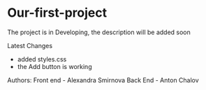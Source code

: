 # Our-first-project
The project is in Developing, the description will be added soon

Latest Changes 
- added styles.css
- the Add button is working


Authors:
 Front end - Alexandra Smirnova
 Back End - Anton Chalov
